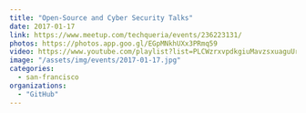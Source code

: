 ```yaml
---
title: "Open-Source and Cyber Security Talks"
date: 2017-01-17
link: https://www.meetup.com/techqueria/events/236223131/
photos: https://photos.app.goo.gl/EGpMNkhUXx3PRmq59
video: https://www.youtube.com/playlist?list=PLCWzrxvpdkgiuMavzsxuaguUrf7hdJFmk
image: "/assets/img/events/2017-01-17.jpg"
categories:
  - san-francisco
organizations:
  - "GitHub"
---
```

